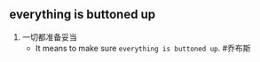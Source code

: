 ## everything is buttoned up
1. 一切都准备妥当
   *  It means to make sure `everything is buttoned up`. #乔布斯 